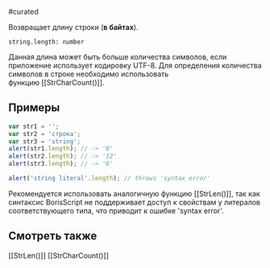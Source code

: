 #curated

Возвращает длину строки (**в байтах**).
```
string.length: number
```

Данная длина может быть больше количества символов, если приложение использует кодировку UTF-8. Для определения количества символов в строке необходимо использовать функцию [[StrCharCount()]].

## Примеры
```js
var str1 = '';
var str2 = 'строка';
var str3 = 'string';
alert(str1.length); // -> '0'
alert(str2.length); // -> '12'
alert(str3.length); // -> '6'

alert('string literal'.length); // throws 'syntax error'
```

Рекомендуется использовать аналогичную функцию [[StrLen()]], так как синтаксис BorisScript не поддерживает доступ к свойствам у литералов соответствующего типа, что приводит к ошибке 'syntax error'.

## Смотреть также
[[StrLen()]]
[[StrCharCount()]]